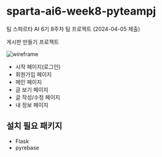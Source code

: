 # sparta-ai6-week8-pyteampj
팀 스파르타 AI 6기 8주차 팀 프로젝트 (2024-04-05 제출)

게시판 만들기 프로젝트

![wireframe](https://file.notion.so/f/f/83c75a39-3aba-4ba4-a792-7aefe4b07895/bba85a10-4435-4f97-b82b-d8cc93479b1a/%EC%99%80%EC%9D%B4%EC%96%B4%ED%94%84%EB%A0%88%EC%9E%84.png?id=a11e74fb-cf9f-48f7-80cb-69f8d0ff6168&table=block&spaceId=83c75a39-3aba-4ba4-a792-7aefe4b07895&expirationTimestamp=1712044800000&signature=8Xw9G1p_z2qc04D5bPuBFb9JspOUWIMYPNU80KSoxu0&downloadName=%EC%99%80%EC%9D%B4%EC%96%B4%ED%94%84%EB%A0%88%EC%9E%84.png)

- 시작 페이지(로그인)
- 회원가입 페이지
- 메인 페이지
- 글 보기 페이지
- 글 작성/수정 페이지
- 내 정보 페이지

## 설치 필요 패키지
- Flask
- pyrebase

